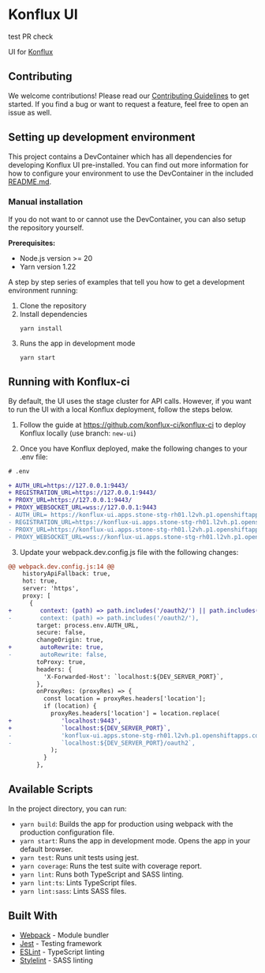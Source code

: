 # Konflux UI
test PR check

UI for [Konflux](https://github.com/konflux-ci/konflux-ci)

## Contributing

We welcome contributions! Please read our [Contributing Guidelines](./CONTRIBUTING.md) to get started.
If you find a bug or want to request a feature, feel free to open an issue as well.

## Setting up development environment

This project contains a DevContainer which has all dependencies for developing Konflux UI pre-installed. You can find out more information for how to configure your environment to use the DevContainer in the included [README.md](.devcontainer/README.md).

### Manual installation

If you do not want to or cannot use the DevContainer, you can also setup the repository yourself.

**Prerequisites:**

- Node.js version >= 20
- Yarn version 1.22

A step by step series of examples that tell you how to get a development environment running:

1. Clone the repository
2. Install dependencies
   ```
   yarn install
   ```
3. Runs the app in development mode
   ```
   yarn start
   ```

## Running with Konflux-ci

By default, the UI uses the stage cluster for API calls. However, if you want to run the UI with a local Konflux deployment, follow the steps below.

1. Follow the guide at https://github.com/konflux-ci/konflux-ci to deploy Konflux locally (use branch: `new-ui`)

2. Once you have Konflux deployed, make the following changes to your .env file:

```diff
# .env

+ AUTH_URL=https://127.0.0.1:9443/
+ REGISTRATION_URL=https://127.0.0.1:9443/
+ PROXY_URL=https://127.0.0.1:9443/
+ PROXY_WEBSOCKET_URL=wss://127.0.0.1:9443
- AUTH_URL= https://konflux-ui.apps.stone-stg-rh01.l2vh.p1.openshiftapps.com/
- REGISTRATION_URL=https://konflux-ui.apps.stone-stg-rh01.l2vh.p1.openshiftapps.com/
- PROXY_URL=https://konflux-ui.apps.stone-stg-rh01.l2vh.p1.openshiftapps.com/
- PROXY_WEBSOCKET_URL=wss://konflux-ui.apps.stone-stg-rh01.l2vh.p1.openshiftapps.com/
```

3. Update your webpack.dev.config.js file with the following changes:

```diff
@@ webpack.dev.config.js:14 @@
    historyApiFallback: true,
    hot: true,
    server: 'https',
    proxy: [
      {
+        context: (path) => path.includes('/oauth2/') || path.includes('/idp/'),
-        context: (path) => path.includes('/oauth2/'),
        target: process.env.AUTH_URL,
        secure: false,
        changeOrigin: true,
+        autoRewrite: true,
-        autoRewrite: false,
        toProxy: true,
        headers: {
          'X-Forwarded-Host': `localhost:${DEV_SERVER_PORT}`,
        },
        onProxyRes: (proxyRes) => {
          const location = proxyRes.headers['location'];
          if (location) {
            proxyRes.headers['location'] = location.replace(
+              'localhost:9443',
+              `localhost:${DEV_SERVER_PORT}`,
-              'konflux-ui.apps.stone-stg-rh01.l2vh.p1.openshiftapps.com%2Foauth2',
-              `localhost:${DEV_SERVER_PORT}/oauth2`,
            );
          }
        },

```

## Available Scripts

In the project directory, you can run:

- `yarn build`: Builds the app for production using webpack with the production configuration file.
- `yarn start`: Runs the app in development mode. Opens the app in your default browser.
- `yarn test`: Runs unit tests using jest.
- `yarn coverage`: Runs the test suite with coverage report.
- `yarn lint`: Runs both TypeScript and SASS linting.
- `yarn lint:ts`: Lints TypeScript files.
- `yarn lint:sass`: Lints SASS files.

## Built With

- [Webpack](https://webpack.js.org/) - Module bundler
- [Jest](https://jestjs.io/) - Testing framework
- [ESLint](https://eslint.org/) - TypeScript linting
- [Stylelint](https://stylelint.io/) - SASS linting
